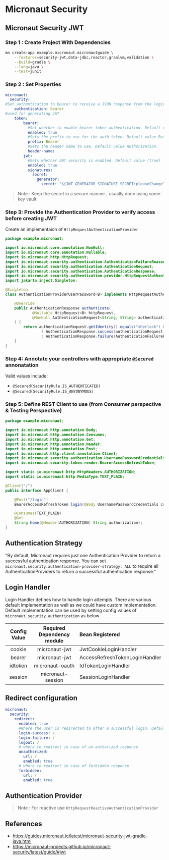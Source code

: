 # Micronaut Security

## Micronaut Security JWT

### Step 1 : Create Project With Dependencies
```bash
mn create-app example.micronaut.micronautguide \
    --features=security-jwt,data-jdbc,reactor,graalvm,validation \
    --build=gradle \
    --lang=java \
    --test=junit
```

### Step 2 : Set Properties
```yaml
micronaut:
  security:
#Set authentication to bearer to receive a JSON response from the login endpoint.
    authentication: bearer
#used for generating JWT 
    token:
        bearer:
          #Set whether to enable bearer token authentication. Default value true.
          enabled: true
          #Sets the prefix to use for the auth token. Default value Bearer.
          prefix: Bearer
          #Sets the header name to use. Default value Authorization.
          header-name: 
        jwt:
          #Sets whether JWT security is enabled. Default value (true)
          enabled: true
          signatures:
            secret:
              generator:
                secret: "${JWT_GENERATOR_SIGNATURE_SECRET:pleaseChangeThisSecretForANewOne}"
```
> Note : Keep the secret in a secure manner , usually done using some key vault

### Step 3: Provide the Authentication Provider to verify access before creating JWT
Create an implementaion of `HttpRequestAuthenticationProvider`
```java
package example.micronaut;

import io.micronaut.core.annotation.NonNull;
import io.micronaut.core.annotation.Nullable;
import io.micronaut.http.HttpRequest;
import io.micronaut.security.authentication.AuthenticationFailureReason;
import io.micronaut.security.authentication.AuthenticationRequest;
import io.micronaut.security.authentication.AuthenticationResponse;
import io.micronaut.security.authentication.provider.HttpRequestAuthenticationProvider;
import jakarta.inject.Singleton;

@Singleton 
class AuthenticationProviderUserPassword<B> implements HttpRequestAuthenticationProvider<B> { 

    @Override
    public AuthenticationResponse authenticate(
            @Nullable HttpRequest<B> httpRequest,
            @NonNull AuthenticationRequest<String, String> authenticationRequest
    ) {
        return authenticationRequest.getIdentity().equals("sherlock") && authenticationRequest.getSecret().equals("password")
                ? AuthenticationResponse.success(authenticationRequest.getIdentity())
                : AuthenticationResponse.failure(AuthenticationFailureReason.CREDENTIALS_DO_NOT_MATCH);
    }
}
```
### Step 4: Annotate your controllers with appropriate `@Secured` annonatation
Valid values include:
* `@Secured(SecurityRule.IS_AUTHENTICATED)`
* `@Secured(SecurityRule.IS_ANYONYMOUS)`

### Step 5: Define REST Client to use (from Consumer perspective & Testing Perspective)
```java
package example.micronaut;

import io.micronaut.http.annotation.Body;
import io.micronaut.http.annotation.Consumes;
import io.micronaut.http.annotation.Get;
import io.micronaut.http.annotation.Header;
import io.micronaut.http.annotation.Post;
import io.micronaut.http.client.annotation.Client;
import io.micronaut.security.authentication.UsernamePasswordCredentials;
import io.micronaut.security.token.render.BearerAccessRefreshToken;

import static io.micronaut.http.HttpHeaders.AUTHORIZATION;
import static io.micronaut.http.MediaType.TEXT_PLAIN;

@Client("/")
public interface AppClient {

    @Post("/login")
    BearerAccessRefreshToken login(@Body UsernamePasswordCredentials credentials);

    @Consumes(TEXT_PLAIN)
    @Get
    String home(@Header(AUTHORIZATION) String authorization);
}
```

## Authentication Strategy
"By default, Micronaut requires just one Authentication Provider to return a successful authentication response. You can set `micronaut.security.authentication-provider-strategy: ALL` to require all AuthenticationProviders to return a successful authentication response."

## Login Handler
Login Handler defines how to handle login attempts. There are various default implementation as well as we could have custom implementation.
Default implementation can be used by setting config values of `micronaut.security.authentication` as below

| Config Value | Required Dependency module | Bean Registered                |
|:------------:|:--------------------------:|:-------------------------------|
|    cookie    |       micronaut-jwt        | JwtCookieLoginHandler          |
|    bearer    |       micronaut-jwt        | AccessRefreshTokenLoginHandler |
|   idtoken    |      micronaut-oauth       | IdTokenLoginHandler            |
|   session    |     micronaut-session      | SessionLoginHandler            |

## Redirect configuration
```yaml
micronaut:
  security:
    redirect:
      enabled: true
      #Where the user is redirected to after a successful login. Default value ("/").
      login-success: /
      login-failure: /
      logout: /
      # where to redirect in case of un-authorized response
      unauthorized:
        url: /
        enabled: true
      # where to redirect in case of forbidden response  
      forbidden:
        url: /
        enabled: true
```

## Authentication Provider
 > Note : For reactive use `HttpRequestReactiveAuthenticationProvider`
 

## References
* https://guides.micronaut.io/latest/micronaut-security-jwt-gradle-java.html
* https://micronaut-projects.github.io/micronaut-security/latest/guide/#jwt
